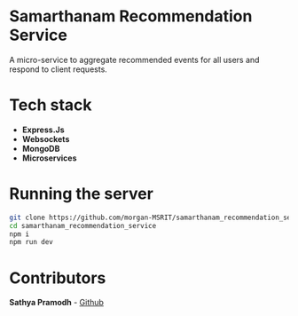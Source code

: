 # Samarthanam Recommendation Service
A micro-service to aggregate recommended events for all users and respond to client requests.
 
# Tech stack
- **Express.Js**
- **Websockets**
- **MongoDB**
- **Microservices**


# Running the server
```bash
git clone https://github.com/morgan-MSRIT/samarthanam_recommendation_service
cd samarthanam_recommendation_service
npm i
npm run dev
```

# Contributors
**Sathya Pramodh** - [Github](https://github.com/sathya-pramodh)
